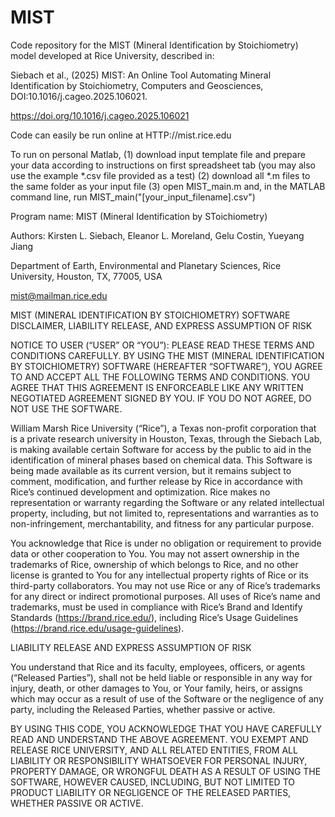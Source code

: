 # MIST
Code repository for the MIST (Mineral Identification by Stoichiometry) model developed at Rice University, described in:

Siebach et al., (2025) MIST: An Online Tool Automating Mineral Identification by Stoichiometry, Computers and Geosciences, DOI:10.1016/j.cageo.2025.106021.

https://doi.org/10.1016/j.cageo.2025.106021

Code can easily be run online at HTTP://mist.rice.edu

To run on personal Matlab, 
(1) download input template file and prepare your data according to instructions on first spreadsheet tab (you may also use the example *.csv file provided as a test)
(2) download all *.m files to the same folder as your input file
(3) open MIST_main.m and, in the MATLAB command line, run MIST_main("[your_input_filename].csv")

Program name: MIST (Mineral Identification by SToichiometry)

Authors: Kirsten L. Siebach, Eleanor L. Moreland, Gelu Costin, Yueyang Jiang

Department of Earth, Environmental and Planetary Sciences, Rice University, Houston, TX, 77005, USA 

mist@mailman.rice.edu

MIST (MINERAL IDENTIFICATION BY STOICHIOMETRY) SOFTWARE DISCLAIMER, LIABILITY RELEASE, AND EXPRESS ASSUMPTION OF RISK

NOTICE TO USER (“USER” OR “YOU”): PLEASE READ THESE TERMS AND CONDITIONS CAREFULLY. BY USING THE MIST (MINERAL IDENTIFICATION BY STOICHIOMETRY) SOFTWARE (HEREAFTER “SOFTWARE”), YOU AGREE TO AND ACCEPT ALL THE FOLLOWING TERMS AND CONDITIONS. YOU AGREE THAT THIS AGREEMENT IS ENFORCEABLE LIKE ANY WRITTEN NEGOTIATED AGREEMENT SIGNED BY YOU. IF YOU DO NOT AGREE, DO NOT USE THE SOFTWARE.

William Marsh Rice University (“Rice”), a Texas non-profit corporation that is a private research university in Houston, Texas, through the Siebach Lab, is making available certain Software for access by the public to aid in the identification of mineral phases based on chemical data. This Software is being made available as its current version, but it remains subject to comment, modification, and further release by Rice in accordance with Rice’s continued development and optimization. Rice makes no representation or warranty regarding the Software or any related intellectual property, including, but not limited to, representations and warranties as to non-infringement, merchantability, and fitness for any particular purpose.

You acknowledge that Rice is under no obligation or requirement to provide data or other cooperation to You. You may not assert ownership in the trademarks of Rice, ownership of which belongs to Rice, and no other license is granted to You for any intellectual property rights of Rice or its third-party collaborators. You may not use Rice or any of Rice’s trademarks for any direct or indirect promotional purposes. All uses of Rice’s name and trademarks, must be used in compliance with Rice’s Brand and Identify Standards (https://brand.rice.edu/), including Rice’s Usage Guidelines (https://brand.rice.edu/usage-guidelines).


LIABILITY RELEASE AND EXPRESS ASSUMPTION OF RISK

You understand that Rice and its faculty, employees, officers, or agents (“Released Parties”), shall not be held liable or responsible in any way for injury, death, or other damages to You, or Your family, heirs, or assigns which may occur as a result of use of the Software or the negligence of any party, including the Released Parties, whether passive or active.

BY USING THIS CODE, YOU ACKNOWLEDGE THAT YOU HAVE CAREFULLY READ AND UNDERSTAND THE ABOVE AGREEMENT. YOU EXEMPT AND RELEASE RICE UNIVERSITY, AND ALL RELATED ENTITIES, FROM ALL LIABILITY OR RESPONSIBILITY WHATSOEVER FOR PERSONAL INJURY, PROPERTY DAMAGE, OR WRONGFUL DEATH AS A RESULT OF USING THE SOFTWARE, HOWEVER CAUSED, INCLUDING, BUT NOT LIMITED TO PRODUCT LIABILITY OR NEGLIGENCE OF THE RELEASED PARTIES, WHETHER PASSIVE OR ACTIVE.
